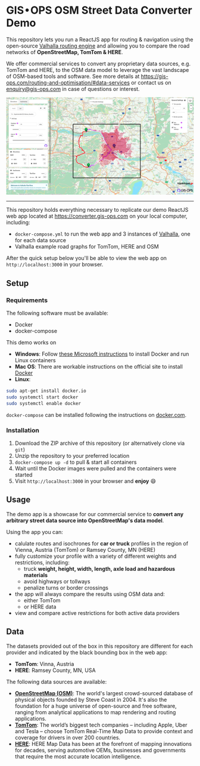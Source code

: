 # GIS • OPS OSM Street Data Converter Demo

This repository lets you run a ReactJS app for routing & navigation using the open-source [Valhalla routing engine](https://github.com/valhalla/valhalla) and allowing you to compare the road networks of **OpenStreetMap, TomTom & HERE**.

We offer commercial services to convert any proprietary data sources, e.g. TomTom and HERE, to the OSM data model to leverage the vast landscape of OSM-based tools and software. See more details at https://gis-ops.com/routing-and-optimisation/#data-services or contact us on enquiry@gis-ops.com in case of questions or interest.

![react app preview](img/preview.png)

---

This repository holds everything necessary to replicate our demo ReactJS web app located at https://converter.gis-ops.com on your local computer, including:

- `docker-compose.yml` to run the web app and 3 instances of [Valhalla](https://github.com/valhalla/valhalla), one for each data source
- Valhalla example road graphs for TomTom, HERE and OSM

After the quick setup below you'll be able to view the web app on `http://localhost:3000` in your browser.

## Setup

### Requirements

The following software must be available:

- Docker
- docker-compose

This demo works on

- **Windows**: Follow [these Microsoft instructions](https://docs.microsoft.com/en-us/virtualization/windowscontainers/deploy-containers/linux-containers) to install Docker and run Linux containers
- **Mac OS**: There are workable instructions on the official site to install [Docker](https://docs.docker.com/docker-for-mac/)
- **Linux**:
```bash
sudo apt-get install docker.io
sudo systemctl start docker
sudo systemctl enable docker
```

`docker-compose` can be installed following the instructions on [docker.com](https://docs.docker.com/compose/install/).

### Installation

1. Download the ZIP archive of this repository (or alternatively clone via `git`)
2. Unzip the repository to your preferred location
3. `docker-compose up -d` to pull & start all containers
4. Wait until the Docker images were pulled and the containers were started
5. Visit `http://localhost:3000` in your browser and **enjoy** :smile:

## Usage

The demo app is a showcase for our commercial service to **convert any arbitrary street data source into OpenStreetMap's data model**.

Using the app you can:

- calulate routes and isochrones for **car or truck** profiles in the region of Vienna, Austria (TomTom) or Ramsey County, MN (HERE)
- fully customize your profile with a variety of different weights and restrictions, including:
    - truck **weight, height, width, length, axle load and hazardous materials**
    - avoid highways or tollways
    - penalize turns or border crossings
- the app will always compare the results using OSM data and:
    - either TomTom
    - or HERE data
- view and compare active restrictions for both active data providers

## Data

The datasets provided out of the box in this repository are different for each provider and indicated by the black bounding box in the web app:

- **TomTom**: Vinna, Austria
- **HERE**: Ramsey County, MN, USA

The following data sources are available:

- [**OpenStreetMap (OSM)**](https://www.tomtom.com/products/real-time-map-data/): The world's largest crowd-sourced database of physical objects founded by Steve Coast in 2004. It's also the foundation for a huge universe of open-source and free software, ranging from analytical applications to map rendering and routing applications.
- [**TomTom**](https://www.tomtom.com/products/real-time-map-data/): The world’s biggest tech companies – including Apple, Uber and Tesla – choose TomTom Real-Time Map Data to provide context and coverage for drivers in over 200 countries.
- [**HERE**](https://www.here.com/products/mapping/map-data): HERE Map Data has been at the forefront of mapping innovations for decades, serving automotive OEMs, businesses and governments that require the most accurate location intelligence.
